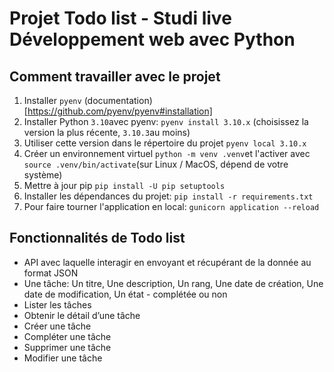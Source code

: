 # Projet Todo list - Studi live Développement web avec Python

## Comment travailler avec le projet

1. Installer `pyenv` (documentation)[https://github.com/pyenv/pyenv#installation]
2. Installer Python `3.10`avec pyenv: `pyenv install 3.10.x` (choisissez la version la plus récente, `3.10.3`au moins)
3. Utiliser cette version dans le répertoire du projet `pyenv local 3.10.x`
4. Créer un environnement virtuel `python -m venv .venv`et l'activer avec `source .venv/bin/activate`(sur Linux / MacOS, dépend de votre système)
5. Mettre à jour pip `pip install -U pip setuptools`
6.  Installer les dépendances du projet: `pip install -r requirements.txt`
7.  Pour faire tourner l'application en local: `gunicorn application --reload`


## Fonctionnalités de Todo list

- API avec laquelle interagir en envoyant et récupérant de la donnée au format JSON
- Une tâche: Un titre, Une description, Un rang, Une date de création, Une date de modification, Un état - complétée ou non
- Lister les tâches
- Obtenir le détail d’une tâche
- Créer une tâche
- Compléter une tâche
- Supprimer une tâche
- Modifier une tâche
